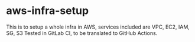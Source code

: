 # aws-infra-setup
This is to setup a whole infra in AWS, services included are VPC, EC2, IAM, SG, S3
Tested in GitLab CI, to be translated to GitHub Actions.